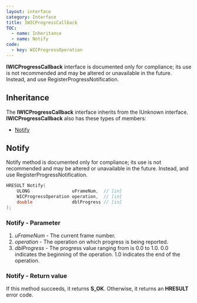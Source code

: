 ```yaml
---
layout: interface
category: Interface
title: IWICProgressCallback
TOC:
  - name: Inheritance
  - name: Notify
code:
  - key: WICProgressOperation
---
```


**IWICProgressCallback** interface is documented only for compliance;
its use is not recommended and may be altered or unavailable in the future.
Instead, and use RegisterProgressNotification.

## Inheritance

The **IWICProgressCallback** interface inherits from the IUnknown interface.
**IWICProgressCallback** also has these types of members:

- [Notify](#notify)

## Notify

Notify method is documented only for compliance;
its use is not recommended and may be altered or unavailable in the future.
Instead, and use RegisterProgressNotification.

```cpp
HRESULT Notify(
    ULONG                uFrameNum,  // [in]
    WICProgressOperation operation,  // [in]
    double               dblProgress // [in]
);
```

### Notify - Parameter

1. *uFrameNum* - The current frame number.
2. *operation* - The operation on which progress is being reported.
3. *dblProgress* - The progress value ranging from is 0.0 to 1.0. 0.0 indicates the beginning of the operation.
   1.0 indicates the end of the operation.

### Notify - Return value

If this method succeeds, it returns **S_OK**.
Otherwise, it returns an **HRESULT** error code.
